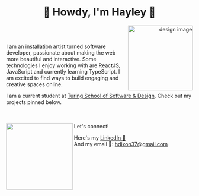 
 
<h1 align="center"> 🤠 Howdy, I'm Hayley 🤠 </h1>

<div align="right">
 <img src="https://user-images.githubusercontent.com/78764587/133293897-9fd3cd3a-4c4a-43ca-aa47-841d0655236c.png" alt='design image' width="175px" align="right"/>
</div>
<br></br>
<div align="left">
  <p>I am an installation artist turned software developer, passionate about making the web more beautiful and interactive. Some technologies I enjoy working with are ReactJS, JavaScript and currently learning TypeScript. I am excited to find ways to build engaging and creative spaces online. </p>

 
 I am a current student at [Turing School of Software & Design](https://turing.edu/). Check out my projects pinned below.
</div>
<br></br>
<div align="left">
             <img height="180em" align="left" src="https://github-readme-stats.vercel.app/api?username=hheyhhay&theme=cobalt&show_icons=true&hide_border=true&&count_private=true&include_all_commits=true" />

</div>
<div alighn ="left">
Let's connect!

   Here's my [LinkedIn 🧬](https://www.linkedin.com/in/hayley-dixon/)  
  And my email 💌: [hdixon37@gmail.com](hdixon37@gmail.com) 
</div>

<!-- [![Top Langs](https://github-readme-stats.vercel.app/api/top-langs/?username=hheyhhay)](https://github.com/anuraghazra/github-readme-stats)
[![Top Langs](https://github-readme-stats.vercel.app/api/top-langs/?username=hheyhhay&layout=compact)](https://github.com/hheyhhay/github-readme-stats) -->
<!-- [![Top Langs](https://github-readme-stats.vercel.app/api/top-langs/?username=anuraghazra)](https://github.com/hheyhhay/github-readme-stats) -->



<!--
**hheyhhay/hheyhhay** is a ✨ _special_ ✨ repository because its `README.md` (this file) appears on your GitHub profile.

Here are some ideas to get you started:

- 🔭 I’m currently working on ...
- 🌱 I’m currently learning ...
- 👯 I’m looking to collaborate on ...
- 🤔 I’m looking for help with ...
- 💬 Ask me about ...
- 📫 How to reach me: ...
- 😄 Pronouns: ...
- ⚡ Fun fact: ...
-->
